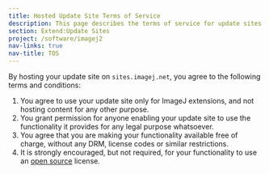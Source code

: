 ```yaml
---
title: Hosted Update Site Terms of Service
description: This page describes the terms of service for update sites hosted at sites.imagej.net.
section: Extend:Update Sites
project: /software/imagej2
nav-links: true
nav-title: TOS
---
```


By hosting your update site on `sites.imagej.net`, you agree to the following terms and conditions:

1.  You agree to use your update site only for ImageJ extensions, and not hosting content for any other purpose.
2.  You grant permission for anyone enabling your update site to use the functionality it provides for any legal purpose whatsoever.
3.  You agree that you are making your functionality available free of charge, without any DRM, license codes or similar restrictions.
4.  It is strongly encouraged, but not required, for your functionality to use an [open source](/licensing/open-source) license.
